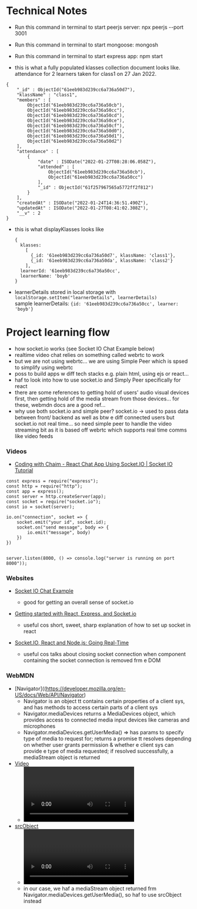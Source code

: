 # Technical Notes

- Run this command in terminal to start peerjs server:
  npx peerjs --port 3001

- Run this command in terminal to start mongoose:
  mongosh

- Run this command in terminal to start express app:
  npm start

- this is what a fully populated klasses collection document looks like. attendance for 2 learners taken for class1 on 27 Jan 2022.

```
{
    "_id" : ObjectId("61eeb983d239cc6a736a50d7"),
    "klassName" : "class1",
    "members" : [
        ObjectId("61eeb983d239cc6a736a50cb"),
        ObjectId("61eeb983d239cc6a736a50cc"),
        ObjectId("61eeb983d239cc6a736a50cd"),
        ObjectId("61eeb983d239cc6a736a50ce"),
        ObjectId("61eeb983d239cc6a736a50cf"),
        ObjectId("61eeb983d239cc6a736a50d0"),
        ObjectId("61eeb983d239cc6a736a50d1"),
        ObjectId("61eeb983d239cc6a736a50d2")
    ],
    "attendance" : [
        {
            "date" : ISODate("2022-01-27T08:28:06.058Z"),
            "attended" : [
                ObjectId("61eeb983d239cc6a736a50cb"),
                ObjectId("61eeb983d239cc6a736a50cc")
            ],
            "_id" : ObjectId("61f257967565a5772ff2f812")
        }
    ],
    "createdAt" : ISODate("2022-01-24T14:36:51.490Z"),
    "updatedAt" : ISODate("2022-01-27T08:41:02.308Z"),
    "__v" : 2
}
```

- this is what displayKlasses looks like

  ```
  {
    klasses:
      [
        {_id: '61eeb983d239cc6a736a50d7', klassName: 'class1'},
        {_id: '61eeb983d239cc6a736a50da', klassName: 'class2'}
      ],
    learnerId: '61eeb983d239cc6a736a50cc',
    learnerName: 'boyb'
  }
  ```

- learnerDetails stored in local storage with `localStorage.setItem("learnerDetails", learnerDetails)`
  <br>sample learnerDetails: `{id: '61eeb983d239cc6a736a50cc', learner: 'boyb'}`

# Project learning flow

- how socket.io works (see Socket IO Chat Example below)
- realtime video chat relies on something called webrtc to work
- but we are not using webrtc... we are using Simple Peer which is spsed to simplify using webrtc
- poss to build apps w diff tech stacks e.g. plain html, using ejs or react...
- haf to look into how to use socket.io and Simply Peer specifically for react
- there are some references to getting hold of users' audio visual devices first, then getting hold of the media stream from those devices... for these, webmdn docs are a good ref...
- why use both socket.io and simple peer? socket.io -> used to pass data between front/ backend as well as btw e diff connected users but socket.io not real time... so need simple peer to handle the video streaming bit as it is based off webrtc which supports real time comms like video feeds

### Videos

- [Coding with Chaim - React Chat App Using Socket.IO | Socket IO Tutorial](https://www.youtube.com/watch?v=E4V6nbP_NoQ&t=485s)

```
const express = require("express");
const http = require("http");
const app = express();
const server = http.createServer(app);
const socket = require("socket.io");
const io = socket(server);

io.on("connection", socket => {
    socket.emit("your id", socket.id);
    socket.on("send message", body => {
        io.emit("message", body)
    })
})


server.listen(8000, () => console.log("server is running on port 8000"));
```

### Websites

- [Socket IO Chat Example](https://socket.io/get-started/chat)

  - good for getting an overall sense of socket.io

- [Getting started with React, Express, and Socket.io](https://medium.com/@vrinmkansal/getting-started-with-react-express-and-socket-io-658bbd441a9a)

  - useful cos short, sweet, sharp explanation of how to set up socket in react

- [Socket.IO, React and Node.js: Going Real-Time](https://www.valentinog.com/blog/socket-react/)
  - useful cos talks about closing socket connection when component containing the socket connection is removed frm e DOM

### WebMDN

- [Navigator]((https://developer.mozilla.org/en-US/docs/Web/API/Navigator)
  - Navigator is an object tt contains certain properties of a client sys, and has methods to access certain parts of a client sys
  - Navigator.mediaDevices returns a MediaDevices object, which provides access to connected media input devices like cameras and microphones
  - Navigator.mediaDevices.getUserMedia() => has params to specify type of media to request for; returns a promise tt resolves depending on whether user grants permission & whether e client sys can provide e type of media requested; if resolved successfully, a mediaStream object is returned
- [Video](https://developer.mozilla.org/en-US/docs/Web/HTML/Element/video)
  - <video> html element and it's attributes
- [srcObject](https://developer.mozilla.org/en-US/docs/Web/API/HTMLMediaElement/srcObject)
  - <video> generally uses src attribute which is a url/file path in order to gain access to video to play
  - in our case, we haf a mediaStream object returned frm Navigator.mediaDevices.getUserMedia(), so haf to use srcObject instead
